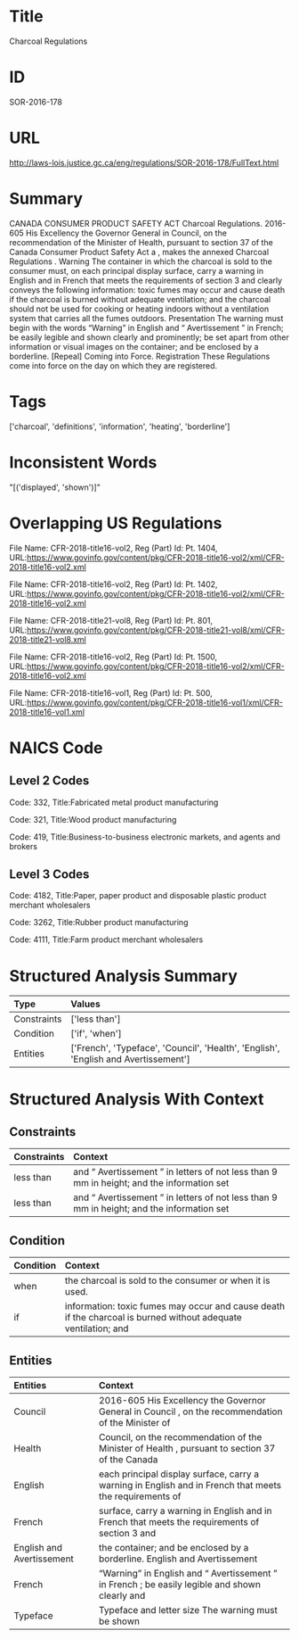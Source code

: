 # Title
Charcoal Regulations


# ID
SOR-2016-178

# URL
http://laws-lois.justice.gc.ca/eng/regulations/SOR-2016-178/FullText.html


# Summary
CANADA CONSUMER PRODUCT SAFETY ACT Charcoal Regulations.
2016-605 His Excellency the Governor General in Council, on the recommendation of the Minister of Health, pursuant to section 37 of the  Canada Consumer Product Safety Act a , makes the annexed  Charcoal Regulations .
Warning The container in which the charcoal is sold to the consumer must, on each principal display surface, carry a warning in English and in French that meets the requirements of section 3 and clearly conveys the following information: toxic fumes may occur and cause death if the charcoal is burned without adequate ventilation; and the charcoal should not be used for cooking or heating indoors without a ventilation system that carries all the fumes outdoors.
Presentation The warning must begin with the words “Warning” in English and “ Avertissement ” in French; be easily legible and shown clearly and prominently; be set apart from other information or visual images on the container; and be enclosed by a borderline.
[Repeal] Coming into Force.
Registration These Regulations come into force on the day on which they are registered.


# Tags
['charcoal', 'definitions', 'information', 'heating', 'borderline']


# Inconsistent Words
"[('displayed', 'shown')]"


# Overlapping US Regulations
File Name: CFR-2018-title16-vol2, Reg (Part) Id: Pt. 1404, URL:https://www.govinfo.gov/content/pkg/CFR-2018-title16-vol2/xml/CFR-2018-title16-vol2.xml

File Name: CFR-2018-title16-vol2, Reg (Part) Id: Pt. 1402, URL:https://www.govinfo.gov/content/pkg/CFR-2018-title16-vol2/xml/CFR-2018-title16-vol2.xml

File Name: CFR-2018-title21-vol8, Reg (Part) Id: Pt. 801, URL:https://www.govinfo.gov/content/pkg/CFR-2018-title21-vol8/xml/CFR-2018-title21-vol8.xml

File Name: CFR-2018-title16-vol2, Reg (Part) Id: Pt. 1500, URL:https://www.govinfo.gov/content/pkg/CFR-2018-title16-vol2/xml/CFR-2018-title16-vol2.xml

File Name: CFR-2018-title16-vol1, Reg (Part) Id: Pt. 500, URL:https://www.govinfo.gov/content/pkg/CFR-2018-title16-vol1/xml/CFR-2018-title16-vol1.xml




# NAICS Code
## Level 2 Codes
Code: 332, Title:Fabricated metal product manufacturing

Code: 321, Title:Wood product manufacturing

Code: 419, Title:Business-to-business electronic markets, and agents and brokers




## Level 3 Codes
Code: 4182, Title:Paper, paper product and disposable plastic product merchant wholesalers

Code: 3262, Title:Rubber product manufacturing

Code: 4111, Title:Farm product merchant wholesalers







# Structured Analysis Summary
| Type        | Values                                                                               |
|:------------|:-------------------------------------------------------------------------------------|
| Constraints | ['less than']                                                                        |
| Condition   | ['if', 'when']                                                                       |
| Entities    | ['French', 'Typeface', 'Council', 'Health', 'English', 'English and  Avertissement'] |


# Structured Analysis With Context
 


## Constraints
| Constraints   | Context                                                                                   |
|:--------------|:------------------------------------------------------------------------------------------|
| less than     | and “ Avertissement ” in letters of not less than 9 mm in height; and the information set |
| less than     | and “ Avertissement ” in letters of not less than 9 mm in height; and the information set |


## Condition
| Condition   | Context                                                                                                        |
|:------------|:---------------------------------------------------------------------------------------------------------------|
| when        | the charcoal is sold to the consumer or when  it is used.                                                      |
| if          | information: toxic fumes may occur and cause death if the charcoal is burned without adequate ventilation; and |


## Entities
| Entities                   | Context                                                                                                 |
|:---------------------------|:--------------------------------------------------------------------------------------------------------|
| Council                    | 2016-605 His Excellency the Governor General in  Council , on the recommendation of the Minister of     |
| Health                     | Council, on the recommendation of the Minister of Health , pursuant to section 37 of the Canada         |
| English                    | each principal display surface, carry a warning in English and in French that meets the requirements of |
| French                     | surface, carry a warning in English and in French that meets the requirements of section 3 and          |
| English and  Avertissement | the container; and be enclosed by a borderline. English and  Avertissement                              |
| French                     | “Warning” in English and “ Avertissement ” in French ; be easily legible and shown clearly and          |
| Typeface                   | Typeface and letter size The warning must be shown                                                      |


